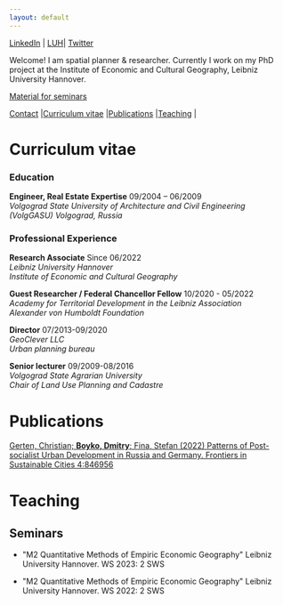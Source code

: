 ```yaml
---
layout: default
---
```


[LinkedIn](https://de.linkedin.com/in/dmitry-boyko-02046896) |
[LUH](https://www.iwkg.uni-hannover.de/de/dmitry-boyko)|
[Twitter](https://twitter.com/dm_boyko)

Welcome! I am spatial planner & researcher. Currently I work on my PhD project at the Institute of Economic and Cultural Geography, Leibniz University Hannover.  

[Material for seminars](m2-r-course/r-course.md)

[Contact](https://www.iwkg.uni-hannover.de/de/dmitry-boyko) |[Curriculum vitae](#curriculum-vitae) |[Publications](#publications) |[Teaching](#teaching) |

# Curriculum vitae

### Education

**Engineer, Real Estate Expertise** 09/2004 – 06/2009 <br>
*Volgograd State University of Architecture and Civil Engineering (VolgGASU) Volgograd, Russia* <br>


### Professional Experience

**Research Associate** Since 06/2022 <br>
*Leibniz University Hannover* <br>
*Institute of Economic and Cultural Geography*  <br>

**Guest Researcher / Federal Chancellor Fellow** 10/2020 - 05/2022 <br>
*Academy for Territorial Development in the Leibniz Association* <br>
*Alexander von Humboldt Foundation*  <br>

**Director** 07/2013-09/2020 <br>
*GeoClever LLC* <br>
*Urban planning bureau*<br>

**Senior lecturer** 09/2009-08/2016 <br>
*Volgograd State Agrarian University* <br>
*Chair of Land Use Planning and Cadastre* <br>


# Publications

[Gerten, Christian; **Boyko, Dmitry**; Fina, Stefan (2022) Patterns of Post-socialist Urban Development in Russia and Germany. Frontiers in Sustainable Cities 4:846956](https://www.frontiersin.org/articles/10.3389/frsc.2022.846956/full)


# Teaching


## Seminars

- "M2 Quantitative Methods of Empiric Economic Geography" Leibniz University Hannover. WS 2023: 2 SWS

- "M2 Quantitative Methods of Empiric Economic Geography" Leibniz University Hannover. WS 2022: 2 SWS

